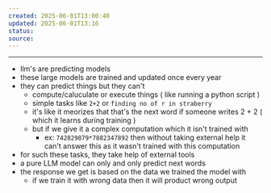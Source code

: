 ```yaml
---
created: 2025-06-01T13:00:40
updated: 2025-06-01T13:16
status: 
source: 
---
```

---


- llm's are predicting models
- these large models are trained and updated once every year
- they can predict things but they can't
	- compute/caluculate or execute things ( like running a python script )
	- simple tasks like `2+2` or `finding no of r in straberry`
	- it's like it meorizes that that's the next word if someone writes 2 + 2 ( which it learns during training )
	- but if we give it a complex computation which it isn't trained with 
		- ex: `742829879*7882347892` then without taking external help it can't answer this as it wasn't trained with this computation
- for such these tasks, they take help of external tools
- a pure LLM model can only and only predict next words
- the response we get is based on the data we trained the model with
	- if we train it with wrong data then it will product wrong output

